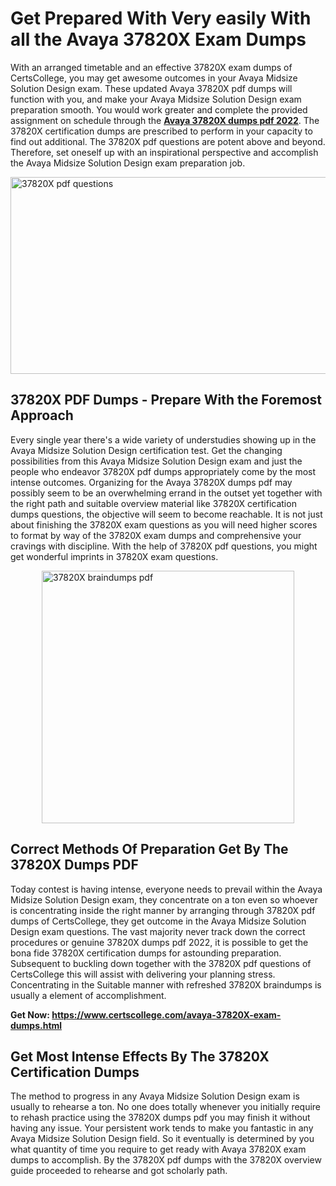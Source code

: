 <h1><strong>Get Prepared With Very easily With all the Avaya 37820X Exam Dumps&nbsp;</strong></h1>
<p><span style="font-weight: 400;">With an arranged timetable and an effective  37820X exam dumps of CertsCollege, you may get awesome outcomes in your Avaya Midsize Solution Design exam. These updated Avaya 37820X pdf dumps will function with you, and make your Avaya Midsize Solution Design exam preparation smooth. You would work greater and complete the provided assignment on schedule through the <strong><a href="https://www.certscollege.com/avaya-37820X-exam-dumps.html">Avaya 37820X dumps pdf 2022</a></strong>. The 37820X certification dumps are prescribed to perform in your capacity to find out additional. The  37820X pdf questions are potent above and beyond. Therefore, set oneself up with an inspirational perspective and accomplish the Avaya Midsize Solution Design exam preparation job.&nbsp;</span></p>
<p><span style="font-weight: 400;"><img style="display: block; margin-left: auto; margin-right: auto;" src="https://i.ibb.co/CPDK3ps/Yellow-and-Blue-Initiative-Blog-Banner.png" alt="37820X pdf questions" width="559" height="315" /></span></p>
<h2><strong>37820X PDF Dumps - Prepare With the Foremost Approach</strong></h2>
<p><span style="font-weight: 400;">Every single year there's a wide variety of understudies showing up in the Avaya Midsize Solution Design certification test. Get the changing possibilities from this Avaya Midsize Solution Design exam and just the people who endeavor 37820X pdf dumps appropriately come by the most intense outcomes. Organizing for the Avaya 37820X dumps pdf may possibly seem to be an overwhelming errand in the outset yet together with the right path and suitable overview material like 37820X certification dumps questions, the objective will seem to become reachable. It is not just about finishing the 37820X exam questions as you will need higher scores to format by way of the 37820X exam dumps and comprehensive your cravings with discipline. With the help of 37820X pdf questions, you might get wonderful imprints in 37820X exam questions.</span></p>
<p><span style="font-weight: 400;"><a href="https://tinyurl.com/ydcf2985"><img style="display: block; margin-left: auto; margin-right: auto;" src="https://i.ibb.co/9tMrhdY/Teacher-Appreciation-Invitation.png" alt="37820X braindumps pdf " width="404" height="404" /></a></span></p>
<h2><strong>Correct Methods Of Preparation Get By The 37820X Dumps PDF</strong></h2>
<p><span style="font-weight: 400;">Today contest is having intense, everyone needs to prevail within the Avaya Midsize Solution Design exam, they concentrate on a ton even so whoever is concentrating inside the right manner by arranging through 37820X pdf dumps of CertsCollege, they get outcome in the Avaya Midsize Solution Design exam questions. The vast majority never track down the correct procedures or genuine 37820X dumps pdf 2022, it is possible to get the bona fide 37820X certification dumps for astounding preparation. Subsequent to buckling down together with the  37820X pdf questions of CertsCollege this will assist with delivering your planning stress. Concentrating in the Suitable manner with refreshed 37820X braindumps is usually a element of accomplishment.</span></p>
<p><span style="font-weight: 400;"><strong>Get Now: <a href="https://www.certscollege.com/avaya-37820X-exam-dumps.html">https://www.certscollege.com/avaya-37820X-exam-dumps.html</a></strong></span></p>
<h2><strong>Get Most Intense Effects By The 37820X Certification Dumps</strong></h2>
<p><span style="font-weight: 400;">The method to progress in any Avaya Midsize Solution Design exam is usually to rehearse a ton. No one does totally whenever you initially require to rehash practice using the 37820X dumps pdf you may finish it without having any issue. Your persistent work tends to make you fantastic in any Avaya Midsize Solution Design field. So it eventually is determined by you what quantity of time you require to get ready with Avaya 37820X exam dumps to accomplish. By the 37820X pdf dumps with the 37820X overview guide proceeded to rehearse and got scholarly path.</span></p>
